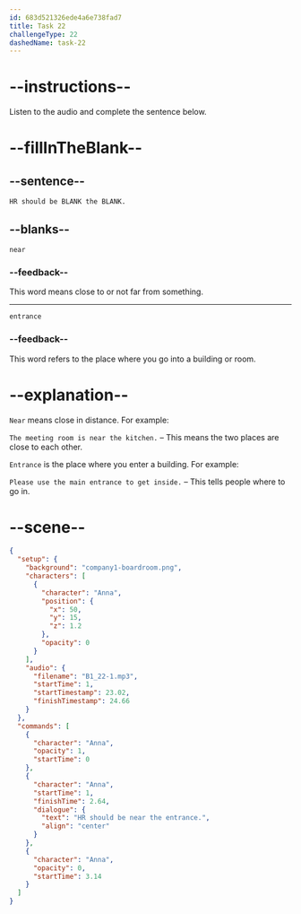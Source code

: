 ```yaml
---
id: 683d521326ede4a6e738fad7
title: Task 22
challengeType: 22
dashedName: task-22
---
```


<!-- (Audio) Anna: HR should be near the entrance. -->

# --instructions--

Listen to the audio and complete the sentence below.

# --fillInTheBlank--

## --sentence--

`HR should be BLANK the BLANK.`

## --blanks--

`near`

### --feedback--

This word means close to or not far from something.

---

`entrance`

### --feedback--

This word refers to the place where you go into a building or room.

# --explanation--

`Near` means close in distance. For example:

`The meeting room is near the kitchen.` – This means the two places are close to each other.

`Entrance` is the place where you enter a building. For example:

`Please use the main entrance to get inside.` – This tells people where to go in.

# --scene--

```json
{
  "setup": {
    "background": "company1-boardroom.png",
    "characters": [
      {
        "character": "Anna",
        "position": {
          "x": 50,
          "y": 15,
          "z": 1.2
        },
        "opacity": 0
      }
    ],
    "audio": {
      "filename": "B1_22-1.mp3",
      "startTime": 1,
      "startTimestamp": 23.02,
      "finishTimestamp": 24.66
    }
  },
  "commands": [
    {
      "character": "Anna",
      "opacity": 1,
      "startTime": 0
    },
    {
      "character": "Anna",
      "startTime": 1,
      "finishTime": 2.64,
      "dialogue": {
        "text": "HR should be near the entrance.",
        "align": "center"
      }
    },
    {
      "character": "Anna",
      "opacity": 0,
      "startTime": 3.14
    }
  ]
}
```
